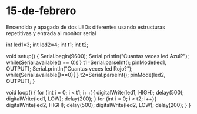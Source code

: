 # 15-de-febrero
Encendido y apagado de dos LEDs diferentes usando estructuras repetitivas y entrada al monitor serial

int led1=3;
int led2=4;
int t1;
int t2;

void setup() {
 Serial.begin(9600);
 Serial.println("Cuantas veces led Azul?");
 while(Serial.available() == 0){
 }
 t1=Serial.parseInt();
 pinMode(led1, OUTPUT);
 Serial.println("Cuantas veces led Rojo?");
 while(Serial.available()==0){
 }
 t2=Serial.parseInt();
 pinMode(led2, OUTPUT);
 }

void loop() {
  for (int i = 0; i < t1; i++){
    digitalWrite(led1, HIGH);
    delay(500);
    digitalWrite(led1, LOW);
    delay(200);
  }
  for (int i = 0; i < t2; i++){
    digitalWrite(led2, HIGH);
    delay(500);
    digitalWrite(led2, LOW);
    delay(200);
  }
}
